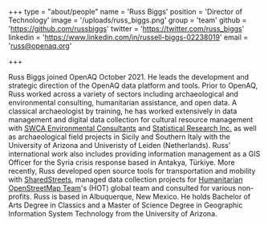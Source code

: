 +++
type = "about/people"
name = 'Russ Biggs'
position = 'Director of Technology'
image = '/uploads/russ_biggs.png'
group = 'team'
github = 'https://github.com/russbiggs'
twitter = 'https://twitter.com/russ_biggs'
linkedin = 'https://www.linkedin.com/in/russell-biggs-02238019'
email = 'russ@openaq.org'

+++

Russ Biggs joined OpenAQ October 2021. He leads the development and strategic direction of the OpenAQ data platform and tools. Prior to OpenAQ, Russ worked across a variety of sectors including archaeological and environmental consulting, humanitarian assistance, and open data. A classical archaeologist by training, he has worked extensively in data management and digital data collection for cultural resource management with [SWCA Environmental Consultants](https://swca.com) and [Statistical Research Inc.](https://sricrm.com) as well as archaeological field projects in Sicily and Southern Italy with the University of Arizona and Univeristy of Leiden (Netherlands). Russ' international work also includes providing information management as a GIS Officer for the Syria crisis response based in Antakya, Türkiye.   More recently, Russ developed open source tools for transportation and mobility with [SharedStreets](https://github.com/sharedstreets), managed data collection projects for [Humanitarian OpenStreetMap Team](https://hotosm.org)'s (HOT) global team and consulted for various non-profits. Russ is based in Albuquerque, New Mexico. He holds Bachelor of Arts Degree in Classics and a Master of Science Degree in Geographic Information System Technology from the University of Arizona.